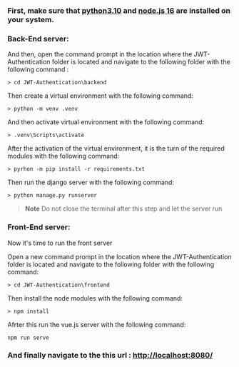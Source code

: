 ### First, make sure that [python3.10](https://www.python.org/) and [node.js 16](https://nodejs.org/en/) are installed on your system.

### Back-End server:

And then, open the command prompt in the location where the JWT-Authentication folder is located and navigate to the following folder with the following command : 

```
> cd JWT-Authentication\backend 
```

Then create a virtual environment with the following command:

```
> python -m venv .venv
```
And then activate virtual environment with the following command:

```
> .venv\Scripts\activate
```
After the activation of the virtual environment, it is the turn of the required modules with the following command:
```
> pyrhon -m pip install -r requirements.txt
```
Then run the django server with the following command:
```
> python manage.py runserver
```
> **Note**
> Do not close the terminal after this step and let the server run

### Front-End server:
Now it's time to run the front server

Open a new command prompt in the location where the JWT-Authentication folder is located and navigate to the following folder with the following command:

```
> cd JWT-Authentication\frontend 
```

Then install the node modules with the following command:

```
> npm install
```

Afrter this run the vue.js server with the following command:

```
npm run serve
```
### And finally navigate to the this url : [http://localhost:8080/](http://localhost:8080/)
